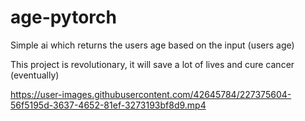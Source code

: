 # age-pytorch
Simple ai which returns the users age based on the input (users age)

This project is revolutionary, it will save a lot of lives and cure cancer (eventually)

https://user-images.githubusercontent.com/42645784/227375604-56f5195d-3637-4652-81ef-3273193bf8d9.mp4
